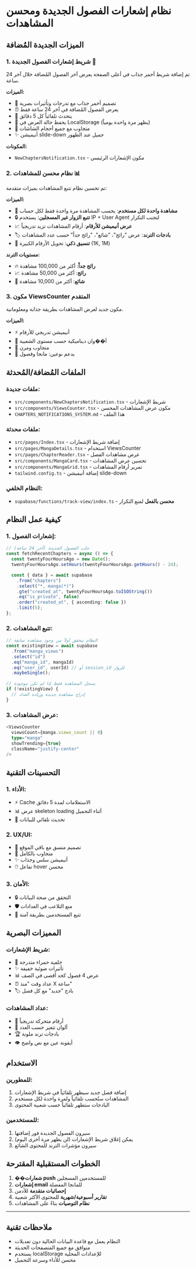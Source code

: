 # نظام إشعارات الفصول الجديدة ومحسن المشاهدات

## الميزات الجديدة المُضافة

### 1. شريط إشعارات الفصول الجديدة 🎉

تم إضافة شريط أحمر جذاب في أعلى الصفحة يعرض آخر الفصول المُضافة خلال آخر 24 ساعة.

**الميزات:**

- 🎨 تصميم أحمر جذاب مع تدرجات وتأثيرات بصرية
- ⏰ يعرض الفصول المُضافة في آخر 24 ساعة فقط
- 🔄 يتحدث تلقائياً كل 5 دقائق
- 💾 يحفظ حالة العرض في LocalStorage (يظهر مرة واحدة يومياً)
- 📱 متجاوب مع جميع أحجام الشاشات
- ✨ أنيميشن slide-down جميل عند الظهور

**المكونات:**

- `NewChaptersNotification.tsx` - مكون الإشعارات الرئيسي

### 2. نظام محسن للمشاهدات 📊

تم تحسين نظام تتبع المشاهدات بميزات متقدمة:

**الميزات:**

- 👥 **مشاهدة واحدة لكل مستخدم**: يحسب المشاهدة مرة واحدة فقط لكل حساب
- 🔒 **تتبع الزوار غير المسجلين**: يستخدم IP + User Agent لتجنب التكرار
- 📈 **عرض أنيميشن للأرقام**: أرقام المشاهدات تزيد تدريجياً
- 🏷️ **بادجات الترند**: عرض "رائج"، "شائع"، "رائج جداً" حسب عدد المشاهدات
- 🎯 **تنسيق ذكي**: تحويل الأرقام الكبيرة (1K, 1M)

**مستويات الترند:**

- 🔥 **رائج جداً**: أكثر من 100,000 مشاهدة
- 📈 **رائج**: أكثر من 50,000 مشاهدة
- 👥 **شائع**: أكثر من 10,000 مشاهدة

### 3. مكون ViewsCounter المتقدم

مكون جديد لعرض المشاهدات بطريقة جذابة ومعلوماتية.

**الميزات:**

- ⚡ أنيميشن تدريجي للأرقام
- 🎨 أ��وان ديناميكية حسب مستوى الشعبية
- 📱 متجاوب ومرن
- 🔄 يدعم نوعين: مانجا وفصول

## الملفات المُضافة/المُحدثة

### ملفات جديدة:

- `src/components/NewChaptersNotification.tsx` - شريط الإشعارات
- `src/components/ViewsCounter.tsx` - مكون عرض المشاهدات المحسن
- `CHAPTERS_NOTIFICATIONS_SYSTEM.md` - هذا الملف

### ملفات محدثة:

- `src/pages/Index.tsx` - إضافة شريط الإشعارات
- `src/pages/MangaDetails.tsx` - استخدام ViewsCounter
- `src/pages/ChapterReader.tsx` - عرض مشاهدات الفصل
- `src/components/MangaCard.tsx` - تحسين عرض المشاهدات
- `src/components/MangaGrid.tsx` - تمرير أرقام المشاهدات
- `tailwind.config.ts` - إضافة أنيميشن slide-down

### النظام الخلفي:

- `supabase/functions/track-view/index.ts` - **محسن بالفعل** لمنع التكرار

## كيفية عمل النظام

### 1. إشعارات الفصول:

```typescript
// جلب الفصول الجديدة (آخر 24 ساعة)
const fetchRecentChapters = async () => {
  const twentyFourHoursAgo = new Date();
  twentyFourHoursAgo.setHours(twentyFourHoursAgo.getHours() - 24);

  const { data } = await supabase
    .from("chapters")
    .select("*, manga(*)")
    .gte("created_at", twentyFourHoursAgo.toISOString())
    .eq("is_private", false)
    .order("created_at", { ascending: false })
    .limit(5);
};
```

### 2. تتبع المشاهدات:

```typescript
// النظام يتحقق أولاً من وجود مشاهدة سابقة
const existingView = await supabase
  .from("manga_views")
  .select("id")
  .eq("manga_id", mangaId)
  .eq("user_id", userId) // أو session_id للزوار
  .maybeSingle();

// يسجل المشاهدة فقط إذا لم تكن موجودة
if (!existingView) {
  // إدراج مشاهدة جديدة وزيادة العداد
}
```

### 3. عرض المشاهدات:

```typescript
<ViewsCounter
  viewsCount={manga.views_count || 0}
  type="manga"
  showTrending={true}
  className="justify-center"
/>
```

## التحسينات التقنية

### 1. الأداء:

- ⚡ Cache الاستعلامات لمدة 5 دقائق
- 📊 عرض skeleton loading أثناء التحميل
- 🔄 تحديث تلقائي للبيانات

### 2. UX/UI:

- 🎨 تصميم متسق مع باقي الموقع
- 📱 متجاوب بالكامل
- ✨ أنيميشن سلس وجذاب
- 🖱️ تفاعل hover محسن

### 3. الأمان:

- 🔒 التحقق من صحة البيانات
- 🛡️ منع التلاعب في العدادات
- 👤 تتبع المستخدمين بطريقة آمنة

## المميزات البصرية

### شريط الإشعارات:

- 🔴 خلفية حمراء متدرجة
- ✨ تأثيرات ضوئية خفيفة
- 📊 عرض 4 فصول كحد أقصى في الصف
- ⏰ عداد وقت "منذ X ساعة"
- 🏷️ بادج "جديد" مع كل فصل

### عداد المشاهدات:

- 🔢 أرقام متحركة تدريجياً
- 🎨 ألوان تتغير حسب العدد
- 🏆 بادجات ترند ملونة
- 👁️ أيقونة عين مع نص واضح

## الاستخدام

### للمطورين:

1. إضافة فصل جديد سيظهر تلقائياً في شريط الإشعارات
2. المشاهدات ستُحسب تلقائياً ولمرة واحدة لكل مستخدم
3. البادجات ستظهر تلقائياً حسب شعبية المحتوى

### للمستخدمين:

1. سيرون الفصول الجديدة فور إضافتها
2. يمكن إغلاق شريط الإشعارات (لن يظهر مرة أخرى اليوم)
3. سيرون مؤشرات الترند للمحتوى الشائع

## الخطوات المستقبلية المقترحة

1. **��شعارات push** للمستخدمين المسجلين
2. **إشعارات email** للمانجا المفضلة
3. **إحصائيات متقدمة** للأدمن
4. **تقارير أسبوعية/شهرية** للمحتوى الأكثر شعبية
5. **نظام التوصيات** بناءً على المشاهدات

---

## ملاحظات تقنية

- النظام يعمل مع قاعدة البيانات الحالية دون تعديلات
- متوافق مع جميع المتصفحات الحديثة
- يستخدم localStorage للإعدادات المحلية
- محسن للأداء وسرعة التحميل
